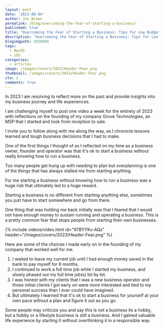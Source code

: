 ```yaml
---
layout: post
date: '2023-06-04'
author: Jon Brown
permalink: /blog/overcoming-the-fear-of-starting-a-business/
published: true
title: "Overcoming the Fear of Starting a Business: Tips for Low Budget Entrepreneurs"
description: "Overcoming the Fear of Starting a Business: Tips for Low Budget Entrepreneurs"
blogimgpath: 2020604
tags:
  - MacOS
  - iOS
categories:
  - articles
image: /images/covers/2023/Header-Fear.png
thumbnail: /images/covers/2023/Header-Fear.png
cta: 2
comments: true
---
```

In 2023 I am resolving to reflect more on the past and provide insights into my business journey and life experiences. 

I am challenging myself to post one video a week for the entirety of 2023 with reflections on the founding of my company Grove Technologies, an MSP that I started and took from inception to sale. 

I invite you to follow along with me along the way, as I chronicle lessons learned and tough business decisions that I had to make. 

One of the first things I thought of as I reflected on my time as a business owner, founder and operator was that it's ok to start a business without really knowing how to run a business. 

Too many people get hung up with needing to plan but overplanning is one of the things that has always stalled me from starting anything. 

For me starting a business without knowing how to run a business was a huge risk that ultimately led to a huge reward. 

Starting a business is no different from starting anything else, sometimes you just have to start somewhere and go from there. 

One thing that was holding me back initially was that I feared that I would not have enough money to sustain running and operating a business. This is a pretty common fear that stops people from starting their own businesses. 

{% include videos/video.html id="97BYYKv-AQs" header="/images/covers/2023/Header-Fear.png" %}

Here are some of the choices I made early on in the founding of my company that worked well for me. 
1. I waited to leave my current job until I had enough money saved in the bank to pay myself for 6 months. 
2. I continued to work a full time job while I started my business, and slowly phased out my full time job(s) bit by bit. 
3. I was honest with my clients that I was a new business operator and those initial clients I got early on were more interested and tied to my personal success than I ever could have imagined. 
4. But ultimately I learned that it's ok to start a business for yourself at your own pace without a plan and figure it out as you go. 

Some people may criticize you and say this is not a business its a hobby, but a hobby or a lifestyle business is still a business. And I gained valuable life experience by starting it without overthinking it in a responsible way. 